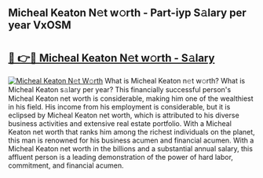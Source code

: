 ## Micheal Keaton N𝚎t w𝚘rth - Part-iyp S𝚊lary per year VxOSM

# <h2><a href="http://gc2m71q.nevu.top/?p=Micheal+Keaton">🔗 👉🔴 Micheal Keaton N𝚎t w𝚘rth - S𝚊lary</a></h2>

[![Micheal Keaton N𝚎t W𝚘rth](https://i.imgur.com/Oavwk0R.jpeg)](http://gc2m71q.nevu.top/?p=Micheal+Keaton)
What is Micheal Keaton n𝚎t w𝚘rth? What is Micheal Keaton s𝚊lary per year?
This financially successful person's Micheal Keaton net worth is considerable, making him one of the wealthiest in his field. His income from his employment is considerable, but it is eclipsed by Micheal Keaton net worth, which is attributed to his diverse business activities and extensive real estate portfolio. With a Micheal Keaton net worth that ranks him among the richest individuals on the planet, this man is renowned for his business acumen and financial acumen. With a Micheal Keaton net worth in the billions and a substantial annual salary, this affluent person is a leading demonstration of the power of hard labor, commitment, and financial acumen.
